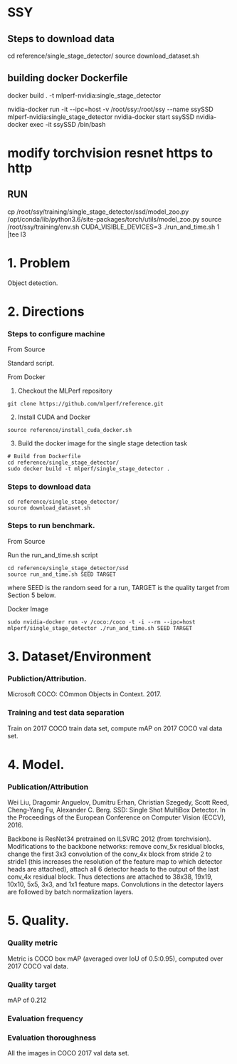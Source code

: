 # SSY

## Steps to download data

cd reference/single_stage_detector/
source download_dataset.sh

## building docker Dockerfile
docker build . -t mlperf-nvidia:single_stage_detector

nvidia-docker run -it --ipc=host -v /root/ssy:/root/ssy --name ssySSD mlperf-nvidia:single_stage_detector
nvidia-docker start ssySSD
nvidia-docker exec -it ssySSD /bin/bash

# modify torchvision resnet https to http

## RUN
cp /root/ssy/training/single_stage_detector/ssd/model_zoo.py /opt/conda/lib/python3.6/site-packages/torch/utils/model_zoo.py
source /root/ssy/training/env.sh
CUDA_VISIBLE_DEVICES=3  ./run_and_time.sh 1 |tee l3
# 1. Problem
Object detection.

# 2. Directions

### Steps to configure machine
From Source

Standard script.

From Docker
1. Checkout the MLPerf repository
```
git clone https://github.com/mlperf/reference.git
```
2. Install CUDA and Docker
```
source reference/install_cuda_docker.sh
```
3. Build the docker image for the single stage detection task
```
# Build from Dockerfile
cd reference/single_stage_detector/
sudo docker build -t mlperf/single_stage_detector .
```

### Steps to download data
```
cd reference/single_stage_detector/
source download_dataset.sh
```

### Steps to run benchmark.
From Source

Run the run_and_time.sh script
```
cd reference/single_stage_detector/ssd
source run_and_time.sh SEED TARGET
```
where SEED is the random seed for a run, TARGET is the quality target from Section 5 below.

Docker Image
```
sudo nvidia-docker run -v /coco:/coco -t -i --rm --ipc=host mlperf/single_stage_detector ./run_and_time.sh SEED TARGET
```

# 3. Dataset/Environment
### Publiction/Attribution.
Microsoft COCO: COmmon Objects in Context. 2017.

### Training and test data separation
Train on 2017 COCO train data set, compute mAP on 2017 COCO val data set.

# 4. Model.
### Publication/Attribution
Wei Liu, Dragomir Anguelov, Dumitru Erhan, Christian Szegedy, Scott Reed, Cheng-Yang Fu, Alexander C. Berg. SSD: Single Shot MultiBox Detector. In the Proceedings of the European Conference on Computer Vision (ECCV), 2016.

Backbone is ResNet34 pretrained on ILSVRC 2012 (from torchvision). Modifications to the backbone networks: remove conv_5x residual blocks, change the first 3x3 convolution of the conv_4x block from stride 2 to stride1 (this increases the resolution of the feature map to which detector heads are attached), attach all 6 detector heads to the output of the last conv_4x residual block. Thus detections are attached to 38x38, 19x19, 10x10, 5x5, 3x3, and 1x1 feature maps. Convolutions in the detector layers are followed by batch normalization layers.

# 5. Quality.
### Quality metric
Metric is COCO box mAP (averaged over IoU of 0.5:0.95), computed over 2017 COCO val data.

### Quality target
mAP of 0.212

### Evaluation frequency

### Evaluation thoroughness
All the images in COCO 2017 val data set.
